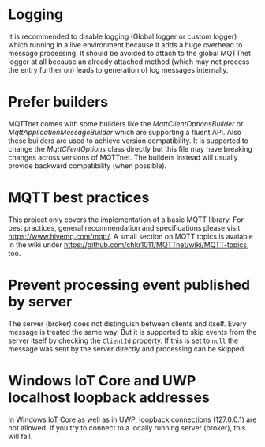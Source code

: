 # Logging
It is recommended to disable logging (Global logger or custom logger) which running in a live environment because it adds a huge overhead to message processing. It should be avoided to attach to the global MQTTnet logger at all because an already attached method (which may not process the entry further on) leads to generation of log messages internally.

# Prefer builders
MQTTnet comes with some builders like the _MqttClientOptionsBuilder_ or _MqttApplicationMessageBuilder_ which are supporting a fluent API. Also these builders are used to achieve version compatibility. It is supported to change the _MqttClientOptions_ class directly but this file may have breaking changes across versions of MQTTnet. The builders instead will usually provide backward compatibility (when possible).

# MQTT best practices
This project only covers the implementation of a basic MQTT library. For best practices, general recommendation and specifications please visit https://www.hivemq.com/mqtt/. A small section on MQTT topics is avaiable in the wiki under https://github.com/chkr1011/MQTTnet/wiki/MQTT-topics, too.

# Prevent processing event published by server
The server (broker) does not distinguish between clients and itself. Every message is treated the same way. But it is supported to skip events from the server itself by checking the `ClientId` property. If this is set to `null` the message was sent by the server directly and processing can be skipped.

# Windows IoT Core and UWP localhost loopback addresses
In Windows IoT Core as well as in UWP, loopback connections (127.0.0.1) are not allowed. If you try to connect to a locally running server (broker), this will fail.